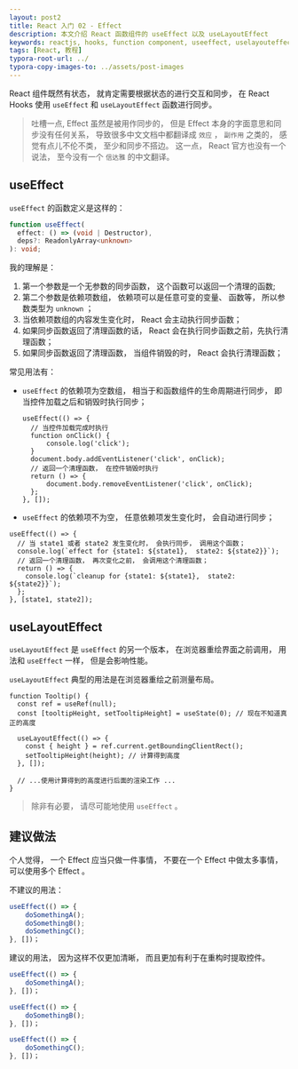 ```yaml
---
layout: post2
title: React 入门 02 - Effect
description: 本文介绍 React 函数组件的 useEffect 以及 useLayoutEffect
keywords: reactjs, hooks, function component, useeffect, uselayouteffect
tags: [React, 教程]
typora-root-url: ../
typora-copy-images-to: ../assets/post-images
---
```


React 组件既然有状态， 就肯定需要根据状态的进行交互和同步， 在 React Hooks 使用 `useEffect` 和 `useLayoutEffect` 函数进行同步。

> 吐槽一点, Effect 虽然是被用作同步的， 但是 Effect 本身的字面意思和同步没有任何关系， 导致很多中文文档中都翻译成 `效应` ， `副作用` 之类的， 感觉有点儿不伦不类， 至少和同步不搭边。 这一点， React 官方也没有一个说法， 至今没有一个 `信达雅` 的中文翻译。

## useEffect

`useEffect` 的函数定义是这样的：

```ts
function useEffect(
  effect: () => (void | Destructor),
  deps?: ReadonlyArray<unknown>
): void;
```

我的理解是：

1. 第一个参数是一个无参数的同步函数， 这个函数可以返回一个清理的函数;
2. 第二个参数是依赖项数组， 依赖项可以是任意可变的变量、 函数等， 所以参数类型为 `unknown` ；
3. 当依赖项数组的内容发生变化时， React 会主动执行同步函数；
4. 如果同步函数返回了清理函数的话， React 会在执行同步函数之前，先执行清理函数；
5. 如果同步函数返回了清理函数， 当组件销毁的时， React 会执行清理函数；

常见用法有：

- `useEffect` 的依赖项为空数组， 相当于和函数组件的生命周期进行同步， 即当控件加载之后和销毁时执行同步；

  ```tsx
  useEffect(() => {
    // 当控件加载完成时执行
    function onClick() {
        console.log('click');
    }
    document.body.addEventListener('click', onClick);
    // 返回一个清理函数， 在控件销毁时执行
    return () => {
        document.body.removeEventListener('click', onClick);
    };
  }, []);
  ```

- `useEffect` 的依赖项不为空， 任意依赖项发生变化时， 会自动进行同步；

```tsx
useEffect(() => {
  // 当 state1 或者 state2 发生变化时， 会执行同步， 调用这个函数；
  console.log(`effect for {state1: ${state1},  state2: ${state2}}`);
  // 返回一个清理函数， 再次变化之前， 会调用这个清理函数；
  return () => {
    console.log(`cleanup for {state1: ${state1},  state2: ${state2}}`);
  };
}, [state1, state2]);
```

## useLayoutEffect

`useLayoutEffect` 是 `useEffect` 的另一个版本， 在浏览器重绘界面之前调用， 用法和 `useEffect` 一样， 但是会影响性能。

`useLayoutEffect` 典型的用法是在浏览器重绘之前测量布局。

```tsx
function Tooltip() {
  const ref = useRef(null);
  const [tooltipHeight, setTooltipHeight] = useState(0); // 现在不知道真正的高度

  useLayoutEffect(() => {
    const { height } = ref.current.getBoundingClientRect();
    setTooltipHeight(height); // 计算得到高度
  }, []);

  // ...使用计算得到的高度进行后面的渲染工作 ...
}
```

> 除非有必要， 请尽可能地使用 `useEffect` 。

## 建议做法

个人觉得， 一个 Effect 应当只做一件事情， 不要在一个 Effect 中做太多事情， 可以使用多个 Effect 。

不建议的用法：

```ts
useEffect(() => {
    doSomethingA();
    doSomethingB();
    doSomethingC();
}, [])；
```

建议的用法， 因为这样不仅更加清晰， 而且更加有利于在重构时提取控件。

```ts
useEffect(() => {
    doSomethingA();
}, [])；

useEffect(() => {
    doSomethingB();
}, [])；

useEffect(() => {
    doSomethingC();
}, [])；
```
